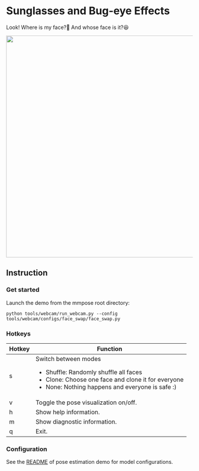 # Sunglasses and Bug-eye Effects

Look! Where is my face?:eyes: And whose face is it?:laughing:

<div align="center">
    <img src="https://user-images.githubusercontent.com/15977946/149705000-8818d55c-9264-409f-b995-77718cc6c822.gif" width="600px" alt><br>
</div>

## Instruction

### Get started

Launch the demo from the mmpose root directory:

```shell
python tools/webcam/run_webcam.py --config tools/webcam/configs/face_swap/face_swap.py
```

### Hotkeys

| Hotkey | Function                                                                                                                                                                                  |
| ------ | ----------------------------------------------------------------------------------------------------------------------------------------------------------------------------------------- |
| s      | Switch between modes <ul><li>Shuffle: Randomly shuffle all faces</li><li>Clone: Choose one face and clone it for everyone</li><li>None: Nothing happens and everyone is safe :)</li></ul> |
| v      | Toggle the pose visualization on/off.                                                                                                                                                     |
| h      | Show help information.                                                                                                                                                                    |
| m      | Show diagnostic information.                                                                                                                                                              |
| q      | Exit.                                                                                                                                                                                     |

### Configuration

See the [README](/tools/webcam/configs/examples/README.md#configuration) of pose estimation demo for model configurations.
